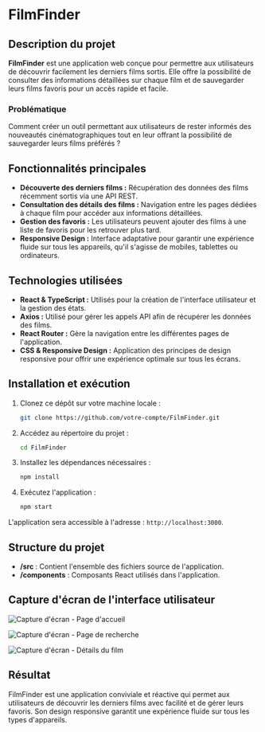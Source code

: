 # FilmFinder

## Description du projet
**FilmFinder** est une application web conçue pour permettre aux utilisateurs de découvrir facilement les derniers films sortis. Elle offre la possibilité de consulter des informations détaillées sur chaque film et de sauvegarder leurs films favoris pour un accès rapide et facile.

### Problématique
Comment créer un outil permettant aux utilisateurs de rester informés des nouveautés cinématographiques tout en leur offrant la possibilité de sauvegarder leurs films préférés ?

## Fonctionnalités principales
- **Découverte des derniers films :** Récupération des données des films récemment sortis via une API REST.
- **Consultation des détails des films :** Navigation entre les pages dédiées à chaque film pour accéder aux informations détaillées.
- **Gestion des favoris :** Les utilisateurs peuvent ajouter des films à une liste de favoris pour les retrouver plus tard.
- **Responsive Design :** Interface adaptative pour garantir une expérience fluide sur tous les appareils, qu'il s'agisse de mobiles, tablettes ou ordinateurs.

## Technologies utilisées
- **React & TypeScript :** Utilisés pour la création de l'interface utilisateur et la gestion des états.
- **Axios :** Utilisé pour gérer les appels API afin de récupérer les données des films.
- **React Router :** Gère la navigation entre les différentes pages de l'application.
- **CSS & Responsive Design :** Application des principes de design responsive pour offrir une expérience optimale sur tous les écrans.

## Installation et exécution

1. Clonez ce dépôt sur votre machine locale :
    ```bash
    git clone https://github.com/votre-compte/FilmFinder.git
    ```
2. Accédez au répertoire du projet :
    ```bash
    cd FilmFinder
    ```
3. Installez les dépendances nécessaires :
    ```bash
    npm install
    ```
4. Exécutez l'application :
    ```bash
    npm start
    ```

L'application sera accessible à l'adresse : `http://localhost:3000`.

## Structure du projet
- **/src** : Contient l'ensemble des fichiers source de l'application.
- **/components** : Composants React utilisés dans l'application.

## Capture d'écran de l'interface utilisateur
![Capture d'écran - Page d'accueil](./film.png)

![Capture d'écran - Page de recherche](./film2.png)

![Capture d'écran - Détails du film](./film3.png)

## Résultat
FilmFinder est une application conviviale et réactive qui permet aux utilisateurs de découvrir les derniers films avec facilité et de gérer leurs favoris. Son design responsive garantit une expérience fluide sur tous les types d'appareils.

